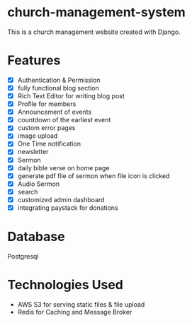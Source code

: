 # church-management-system
This is a church management website created with Django.

# Features
- [x] Authentication & Permission
- [x] fully functional blog section
- [x] Rich Text Editor for writing blog post
- [x] Profile for members
- [x] Announcement of events
- [x] countdown of the earliest event
- [x] custom error pages 
- [x] image upload
- [x] One Time notification
- [x] newsletter
- [x] Sermon
- [x] daily bible verse on home page
- [x] generate pdf file of sermon when file icon is clicked
- [x] Audio Sermon
- [x] search
- [x] customized admin dashboard
- [x] integrating paystack for donations

# Database
Postgresql

# Technologies Used
- AWS S3 for serving static files & file upload
- Redis for Caching and Message Broker

